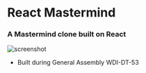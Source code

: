 # React Mastermind
### A Mastermind clone built on React
![screenshot](https://i.imgur.com/Xglu8Jt.png)

- Built during General Assembly WDI-DT-53